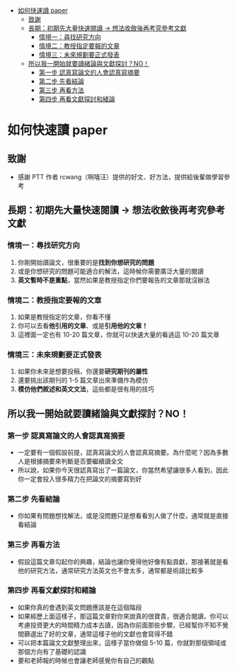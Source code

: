 - [如何快速讀 paper](#如何快速讀-paper)
  - [致謝](#致謝)
  - [長期：初期先大量快速閱讀 → 想法收斂後再考究參考文獻](#長期初期先大量快速閱讀--想法收斂後再考究參考文獻)
    - [情境一：尋找研究方向](#情境一尋找研究方向)
    - [情境二：教授指定要報的文章](#情境二教授指定要報的文章)
    - [情境三：未來規劃要正式發表](#情境三未來規劃要正式發表)
  - [所以我一開始就要讀緒論與文獻探討？NO！](#所以我一開始就要讀緒論與文獻探討no)
    - [第一步 認真寫論文的人會認真寫摘要](#第一步-認真寫論文的人會認真寫摘要)
    - [第二步 先看結論](#第二步-先看結論)
    - [第三步 再看方法](#第三步-再看方法)
    - [第四步 再看文獻探討和緒論](#第四步-再看文獻探討和緒論)

# 如何快速讀 paper
## 致謝
- 感謝 PTT 作者 rcwang（啊嘻汪）提供的好文、好方法，提供給後輩做學習參考

## 長期：初期先大量快速閱讀 → 想法收斂後再考究參考文獻

### 情境一：尋找研究方向
1. 你剛開始讀論文，很重要的是**找到你想研究的問題**
2. 或是你想研究的問題可能適合的解法，這時候你需要廣泛大量的閱讀
3. **英文暫時不是重點**，當然如果是教授指定你們要報告的文章那就沒辦法

### 情境二：教授指定要報的文章
1. 如果是教授指定的文章，你看不懂
2. 你可以去看**他引用的文章**、或是**引用他的文章！**
3. 這裡面一定也有 10-20 篇文章，你就可以快速大量的看過這 10-20 篇文章

### 情境三：未來規劃要正式發表
1. 如果你未來是想要投稿，你還要**研究期刊的屬性**
2. 還要挑出該期刊的 1-5 篇文章出來準備作為模仿
3. **模仿他們敘述和英文文法**，這些都是很有用的技巧

## 所以我一開始就要讀緒論與文獻探討？NO！
### 第一步 認真寫論文的人會認真寫摘要
- 一定要有一個假設前提，認真寫論文的人會認真寫摘要。為什麼呢？因為多數人是根據摘要來判斷是否要繼續讀全文
- 所以說，如果你今天很認真寫出了一篇論文，你當然希望讓很多人看到，因此你一定會投入很多精力在把論文的摘要寫到好
### 第二步 先看結論
- 你如果有問題想找解法，或是沒問題只是想看看別人做了什麼，通常就是直接看結論
### 第三步 再看方法
- 假設這篇文章勾起你的興趣，結論也讓你覺得他好像有點貢獻，那接著就是看他的研究方法，通常研究方法英文也不會太多，通常都是術語比較多
### 第四步 再看文獻探討和緒論
- 如果你真的會遇到英文問題應該是在這個階段
- 如果經歷上面這樣子，那這篇文章對你來說真的很寶貴，很適合閱讀，你可以考慮投資更大的時間精力成本去讀，因為你前面那些步驟，已經幫你不知不覺間篩選出了好的文章，通常這樣子他的文獻也會寫得不錯
- 可以把本篇論文文獻整理出來，這樣子當你做個 5-10 篇，你就對那個領域或那個方向有了基礎的認識
- 要和老師報的時候也會讓老師感覺你有自己的觀點
